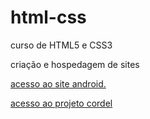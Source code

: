# html-css
 curso de HTML5 e CSS3 

 criação e hospedagem de sites

 <a href="https://fabricio54.github.io/html-css/desafios/des010.1/android.html">acesso ao site android.</a>

<a href="https://fabricio54.github.io/html-css/desafios/des011/cordel.html">acesso ao projeto cordel</a>

<a href="https://fabricio54.github.io/html-css/desafios/des014/projeto-redes-socias">